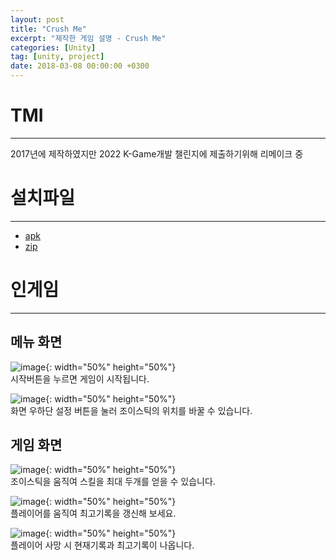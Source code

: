 ```yaml
---
layout: post
title: "Crush Me"
excerpt: "제작한 게임 설명 - Crush Me"
categories: [Unity]
tag: [unity, project]
date: 2018-03-08 00:00:00 +0300
---
```


# TMI
------------
2017년에 제작하였지만 2022 K-Game개발 챌린지에 제출하기위해 리메이크 중

# 설치파일
------------
+ <a href = "/assets/download/CrushMe.apk"> apk</a><br>
+ <a href = "/assets/download/CrushMe.zip"> zip</a>

# 인게임
------------
## 메뉴 화면
![image](/assets/img/CrushMe/main.jpg){: width="50%" height="50%"}<br>
시작버튼을 누르면 게임이 시작됩니다.<br>

![image](/assets/img/CrushMe/setup.jpg){: width="50%" height="50%"}<br>
화면 우하단 설정 버튼을 눌러 조이스틱의 위치를 바꿀 수 있습니다.

## 게임 화면
![image](/assets/img/CrushMe/skill.jpg){: width="50%" height="50%"}<br>
조이스틱을 움직여 스킬을 최대 두개를 얻을 수 있습니다.

![image](/assets/img/CrushMe/ingame.jpg){: width="50%" height="50%"}<br>
플레이어를 움직여 최고기록을 갱신해 보세요.

![image](/assets/img/CrushMe/result.jpg){: width="50%" height="50%"}<br>
플레이어 사망 시 현재기록과 최고기록이 나옵니다.
